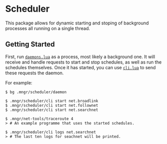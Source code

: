 # Scheduler

This package allows for dynamic starting and stoping of background processes all
running on a single thread.

## Getting Started

First, run [`daemons.lua`] as a process, most likely a background one. It will
receive and handle requests to start and stop schedules, as well as run the
schedules themselves. Once it has started, you can use [`cli.lua`] to send
these requests the daemon.

For example:

```shell
$ bg .mngr/scheduler/daemon

$ .mngr/scheduler/cli start net.broadlink
$ .mngr/scheduler/cli start net.follownet
$ .mngr/scheduler/cli start net.searchnet

$ .mngr/net-tools/traceroute 4
> # An example programme that uses the started schedules.

$ .mngr/scheduler/cli logs net.searchnet
> # The last ten logs for seachnet will be printed.
```

[`daemons.lua`]: daemons.lua
[`cli.lua`]: cli.lua
